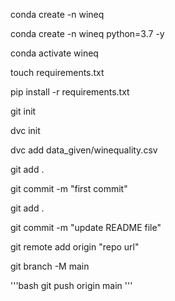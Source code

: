 conda create -n wineq

conda create -n wineq python=3.7 -y

conda activate wineq

touch requirements.txt

pip install -r requirements.txt

git init 

dvc init

dvc add data_given/winequality.csv

git add .

git commit -m "first commit"

git add .

git commit -m "update README file"

git remote add origin "repo url"

git branch -M main

'''bash
git push origin main
'''

